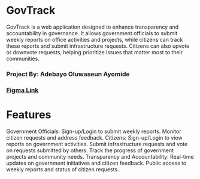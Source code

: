 # GovTrack
GovTrack is a web application designed to enhance transparency and accountability in governance. It allows government officials to submit weekly reports on office activities and projects, while citizens can track these reports and submit infrastructure requests. Citizens can also upvote or downvote requests, helping prioritize issues that matter most to their communities.
### Project By: Adebayo Oluwaseun Ayomide
### [Figma Link](https://www.figma.com/design/6GBtIKZOUArI968Dv1x67o/HACKTOBERFEST?node-id=551-232&t=Smez17iZVVcMfuLY-1)
# Features
Government Officials:
Sign-up/Login to submit weekly reports.
Monitor citizen requests and address feedback.
Citizens:
Sign-up/Login to view reports on government activities.
Submit infrastructure requests and vote on requests submitted by others.
Track the progress of government projects and community needs.
Transparency and Accountability:
Real-time updates on government initiatives and citizen feedback.
Public access to weekly reports and status of citizen requests.

